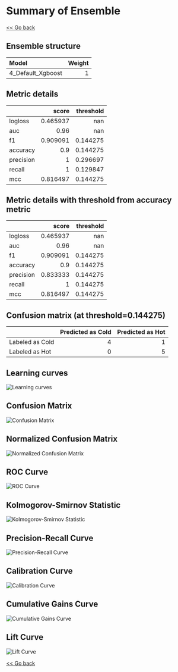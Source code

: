 # Summary of Ensemble

[<< Go back](../README.md)


## Ensemble structure
| Model             |   Weight |
|:------------------|---------:|
| 4_Default_Xgboost |        1 |

## Metric details
|           |    score |   threshold |
|:----------|---------:|------------:|
| logloss   | 0.465937 |  nan        |
| auc       | 0.96     |  nan        |
| f1        | 0.909091 |    0.144275 |
| accuracy  | 0.9      |    0.144275 |
| precision | 1        |    0.296697 |
| recall    | 1        |    0.129847 |
| mcc       | 0.816497 |    0.144275 |


## Metric details with threshold from accuracy metric
|           |    score |   threshold |
|:----------|---------:|------------:|
| logloss   | 0.465937 |  nan        |
| auc       | 0.96     |  nan        |
| f1        | 0.909091 |    0.144275 |
| accuracy  | 0.9      |    0.144275 |
| precision | 0.833333 |    0.144275 |
| recall    | 1        |    0.144275 |
| mcc       | 0.816497 |    0.144275 |


## Confusion matrix (at threshold=0.144275)
|                 |   Predicted as Cold |   Predicted as Hot |
|:----------------|--------------------:|-------------------:|
| Labeled as Cold |                   4 |                  1 |
| Labeled as Hot  |                   0 |                  5 |

## Learning curves
![Learning curves](learning_curves.png)
## Confusion Matrix

![Confusion Matrix](confusion_matrix.png)


## Normalized Confusion Matrix

![Normalized Confusion Matrix](confusion_matrix_normalized.png)


## ROC Curve

![ROC Curve](roc_curve.png)


## Kolmogorov-Smirnov Statistic

![Kolmogorov-Smirnov Statistic](ks_statistic.png)


## Precision-Recall Curve

![Precision-Recall Curve](precision_recall_curve.png)


## Calibration Curve

![Calibration Curve](calibration_curve_curve.png)


## Cumulative Gains Curve

![Cumulative Gains Curve](cumulative_gains_curve.png)


## Lift Curve

![Lift Curve](lift_curve.png)



[<< Go back](../README.md)
